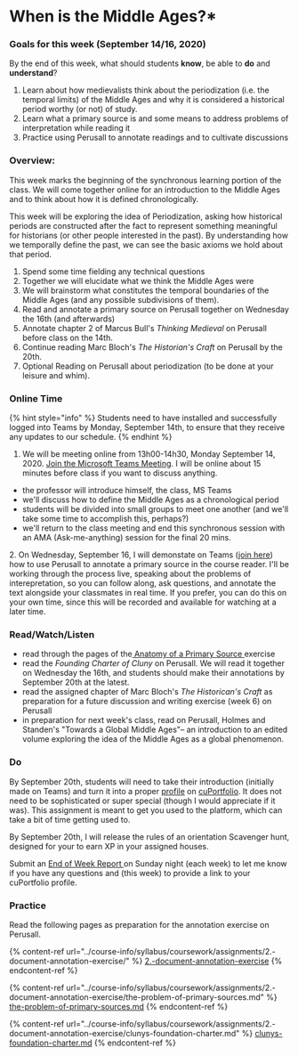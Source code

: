 # When is the Middle Ages?\*

### Goals for this week (September 14/16, 2020)

By the end of this week, what should students **know**, be able to **do** and **understand**?

1. Learn about how medievalists think about the periodization (i.e. the temporal limits) of the Middle Ages and why it is considered a historical period worthy (or not) of study.
2. Learn what a primary source is and some means to address problems of interpretation while reading it
3. Practice using Perusall to annotate readings and to cultivate discussions

### Overview:

This week marks the beginning of the synchronous learning portion of the class. We will come together online for an introduction to the Middle Ages and to think about how it is defined chronologically.&#x20;

This week will be exploring the idea of Periodization, asking how historical periods are constructed after the fact to represent something meaningful for historians (or other people interested in the past). By understanding how we temporally define the past, we can see the basic axioms we hold about that period.&#x20;

1. Spend some time fielding any technical questions
2. Together we will elucidate what we think the Middle Ages were
3. We will brainstorm what constitutes the temporal boundaries of the Middle Ages (and any possible subdivisions of them).&#x20;
4. Read and annotate a primary source on Perusall together on Wednesday the 16th (and afterwards)
5. Annotate chapter 2 of Marcus Bull's _Thinking Medieval_ on Perusall before class on the 14th.
6. Continue reading Marc Bloch's _The Historian's Craft_ on Perusall by the 20th.&#x20;
7. Optional Reading on Perusall about periodization (to be done at your leisure and whim).&#x20;

### **Online Time**

{% hint style="info" %}
Students need to have installed and successfully logged into Teams by Monday, September 14th, to ensure that they receive any updates to our schedule.&#x20;
{% endhint %}

1. We will be meeting online from 13h00-14h30, Monday September 14, 2020.  [Join the Microsoft Teams Meeting](https://teams.microsoft.com/l/meetup-join/19%3a3aa1fa742db944319f92713dd21474ef%40thread.tacv2/1591640213241?context=%7b%22Tid%22%3a%226ad91895-de06-485e-bc51-fce126cc8530%22%2c%22Oid%22%3a%22b8e11e76-90c8-4bf2-a5e3-cca184e3c823%22%7d). I will be online about 15 minutes before class if you want to discuss anything. &#x20;

* the professor will introduce himself, the class, MS Teams&#x20;
* we'll discuss how to define the Middle Ages as a chronological period
* students will be divided into small groups to meet one another (and we'll take some time to accomplish this, perhaps?)
* we'll return to the class meeting and end this synchronous session with an AMA (Ask-me-anything) session for the final 20 mins.

2\. On Wednesday, September 16,  I will demonstate on Teams ([join here](https://teams.microsoft.com/l/meetup-join/19%3a3aa1fa742db944319f92713dd21474ef%40thread.tacv2/1591640213241?context=%7b%22Tid%22%3a%226ad91895-de06-485e-bc51-fce126cc8530%22%2c%22Oid%22%3a%22b8e11e76-90c8-4bf2-a5e3-cca184e3c823%22%7d)) how to use Perusall to annotate a primary source in the course reader. I'll be working through the process live, speaking about the problems of interepretation, so you can follow along, ask questions, and annotate the text alongside your classmates in real time. If you prefer, you can do this on your own time, since this will be recorded and available for watching at a later time.&#x20;

### Read/Watch/Listen

* read through the pages of the[ Anatomy of a Primary Source ](../course-info/syllabus/coursework/assignments/2.-document-annotation-exercise/)exercise
* read the _Founding Charter of Cluny_ on Perusall. We will read it together on Wednesday the 16th, and students should make their annotations by September 20th at the latest.&#x20;
* read the assigned chapter of Marc Bloch's _The Historican's Craft_ as preparation for a future discussion and writing exercise (week 6) on Perusall
* in preparation for next week's class, read on Perusall, Holmes and Standen's "Towards a Global Middle Ages"– an introduction to an edited volume exploring the idea of the Middle Ages as a global phenomenon.

### Do

By September 20th, students will need to take their introduction (initially made on Teams) and turn it into a proper [profile](broken-reference) on [cuPortfolio](broken-reference). It does not need to be sophisticated or super special (though I would appreciate if it was). This assignment is meant to get you used to the platform, which can take a bit of time getting used to.&#x20;

By September 20th, I will release the rules of an orientation Scavenger hunt, designed for your to earn XP in your assigned houses.&#x20;

Submit an [End of Week Report ](https://forms.office.com/Pages/ResponsePage.aspx?id=lRjZagbeXki8UfzhJsyFMHYe4bjIkPJLpePMoYTjyCNUQlY3V0pYOVJPQVMzVDJXR05OWjBHT01YQy4u)on Sunday night (each week) to let me know if you have any questions and (this week) to provide a link to your cuPortfolio profile.&#x20;

### Practice

Read the following pages as preparation for the annotation exercise on Perusall.

{% content-ref url="../course-info/syllabus/coursework/assignments/2.-document-annotation-exercise/" %}
[2.-document-annotation-exercise](../course-info/syllabus/coursework/assignments/2.-document-annotation-exercise/)
{% endcontent-ref %}

{% content-ref url="../course-info/syllabus/coursework/assignments/2.-document-annotation-exercise/the-problem-of-primary-sources.md" %}
[the-problem-of-primary-sources.md](../course-info/syllabus/coursework/assignments/2.-document-annotation-exercise/the-problem-of-primary-sources.md)
{% endcontent-ref %}

{% content-ref url="../course-info/syllabus/coursework/assignments/2.-document-annotation-exercise/clunys-foundation-charter.md" %}
[clunys-foundation-charter.md](../course-info/syllabus/coursework/assignments/2.-document-annotation-exercise/clunys-foundation-charter.md)
{% endcontent-ref %}

